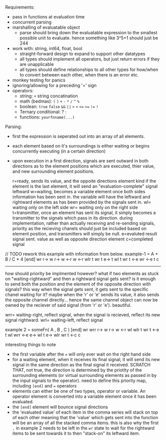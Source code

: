 Requirements: 
 - pass in functions at evaluation time
 - concurrent parsing 
 - marshalling of evaluatable object
   - parse should bring down the evaluatable expression to the smallest possible
     unit to evaluate. hence something like 3^5+1 should just be 244
 - work with: string, int64, float, bool 
   - straight-forward design to expand to support other datatypes
   - all types should implement all operators, but just 
     return errors if they are unapplicable
   - all types should define relationships to all other types for how/when 
     to convert between each other, when there is an error etc. 
 - monkey testing for panics 
 - ignoring/allowing for a preceding '=' sign
 - operators: 
   - string: `+` string concatination
   - math (bedmas): `(` `)` `+` `-` `*` `/` `^` `%` 
   - boolean: `true` `false` `&&` `||` `>` `<` `<=` `>=` `!=` `!`
   - Ternary conditional: ? :
   - functions: `yourfnname(...)`

Parsing: 
 - first the expression is seperated out into an array of all elements. 
 - each element based on it's surroundings is either waiting or begins concurrently executing (in a certain direction)
 - upon execution in a first direction, signals are sent outward in both directions as to the element positions 
   which are executed, thier value, and new surrounding element positions. 

   r=ready, sends its value, and the oppoite directions element kind
            if the element is the last element, it will send an "evaluation-complete"
            signal leftward
   w=waiting, becomes a variable element once both sides information 
              has been sent in. the variable will have the leftward and rightward
              elements as has been provided by the signals sent in. 
   wl= waiting only on the left side
   wr= waiting only on the right side
   t=transmitter, once an element has sent its signal, it simply 
                  becomes a transmitter to the signals which pass in 
                  its direction. during implementation, 
                  rather than actually receiving and re-sending signals, 
                  priority as the recieving chanels should just be included based
                  on element position, and transmitters will simply be null. 
   e=evaluted result signal sent. value as well as opposite direction element
   c=completed signal

// TODO rework this example with information from below. 
example-1
=   A      +     B    /     C    *    4  [end]
wr  r->    w     r->  w   <-r    w  <-r  wlr
    t      wr    t    e->   t    wl   t
           wr         t        <-e
wr       <-e                     t
c   
_______

how should priority be implmented however?
what if two elements as stuck on "waiting-rightward" and then a rightward 
signal gets sent? is it enough to send both the position and the element of the opposite 
direction with signals? this way when the signal gets sent, it gets sent to the specific chanel waiting for it?
maybe when the 'r' or 'e' sends its value, it also sends the opposite channel directly... hence the same channel object
can now be owned by the reciever of said signal (from 'r' or 'e'). beautiful. 

 
wrr= waiting-right, reflect signal, when the signal is recieved, 
     reflect its new signal rightward.
wrl= waiting-left, reflect signal 

example 2
=    someFn(  A    ,    B    ,    C    )    [end]
wr      wrr   r->  w    r->  w  <-r    wl    wlr
              t    wr   t  <-e    t    wl
        wrr      <-e
         e->                           wl 
         t                              e->  wlr
wr                                      t  <-c 
c


interesting things to note
 - the first variable after the `=` will only ever wait on the right hand side
 - for a waiting element, when it receives its final signal, it will send its new signal
   in the same direction as the final signal it received. SCRATCH THAT, not true, the direction
   is determined by the priotity of the surrounding elements (or virtual surrounding elements 
   as passed in by the input signals to the operator).  need to define this priority
   map, including `[end]` and `=` operators
 - elements can either be one of two types, operator or variable. An operator
   element is converted into a variable element once it has been evaluated. 
 - the `[end]` element will bounce signal directions 
 - the 'evaluated value' of each item in the comma series will stack on top of each 
   other meaning that the 'value' which gets sent into the function will be an 
   array of all the stacked comma items. this is also why the first `,` in example 2
   needs to be left in the `wr` state to wait for the rightward items to be sent 
   towards it to then "stack-on" its leftward item. 

